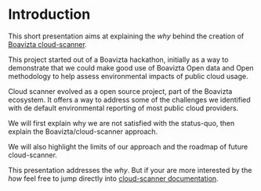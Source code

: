 # Introduction

This short presentation aims at explaining the _why_ behind the creation of [Boavizta cloud-scanner](https://github.com/Boavizta/cloud-scanner).

This project started out of a Boavizta hackathon, initially as a way to demonstrate that we could make good use of Boavizta Open data and Open methodology to help assess environmental impacts of public cloud usage.

Cloud scanner evolved as a open source project, part of the Boavizta ecosystem. It offers a way to address some of the challenges we identified with de default environmental reporting of most public cloud providers.

We will first explain why we are not satisfied with the status-quo, then explain the Boavizta/cloud-scanner approach.

We will also highlight the limits of our approach and the roadmap of future cloud-scanner.

This presentation addresses the _why_. But if your are more interested by the _how_ feel free to jump directly into [cloud-scanner documentation](https://boavizta.github.io/cloud-scanner/).
